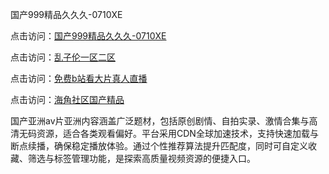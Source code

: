 国产999精品久久久-0710XE

点击访问：<a href="https://heiliaozj3tjd.pages.dev">国产999精品久久久-0710XE</a>

点击访问：<a href="https://heiliaoe8ajia.pages.dev">乱子伦一区二区</a>

点击访问：<a href="https://heiliaoxqkkct.pages.dev">免费b站看大片真人直播</a>

点击访问：<a href="https://heiliaoxwd5i8.pages.dev">海角社区国产精品</a>

国产亚洲av片亚洲内容涵盖广泛题材，包括原创剧情、自拍实录、激情合集与高清无码资源，适合各类观看偏好。平台采用CDN全球加速技术，支持快速加载与断点续播，确保稳定播放体验。通过个性推荐算法提升匹配度，同时可自定义收藏、筛选与标签管理功能，是探索高质量视频资源的便捷入口。

<span style="display:none;">[Canonical link](https://github.com/edc20250710/edc1 ）</span>
